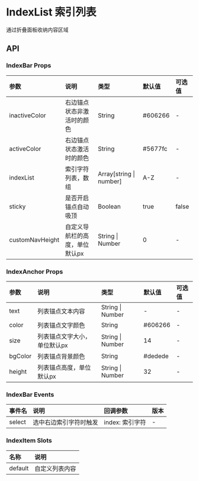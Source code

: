 # IndexList 索引列表
通过折叠面板收纳内容区域

## API

### IndexBar Props
| 参数 | 说明 | 类型 | 默认值 | 可选值 |
| :--- | :--- | :--- | :--- | :--- |
| inactiveColor | 右边锚点状态非激活时的颜色 | String | #606266 | - |
| activeColor | 右边锚点状态激活时的颜色 | String | #5677fc | - |
| indexList | 索引字符列表，数组 | Array[string \| number] | A-Z | - |
| sticky | 是否开启锚点自动吸顶 | Boolean | true | false |
| customNavHeight | 自定义导航栏的高度，单位默认px | String \| Number | 0 | - |

### IndexAnchor Props
| 参数 | 说明 | 类型 | 默认值 | 可选值 |
| :--- | :--- | :--- | :--- | :--- |
| text | 列表锚点文本内容 | String \| Number | - | - |
| color | 列表锚点文字颜色 | String | #606266 | - |
| size | 列表锚点文字大小，单位默认px | String \| Number | 14 | - |
| bgColor | 列表锚点背景颜色 | String | #dedede | - |
| height | 列表锚点高度，单位默认px | String \| Number | 32 | - |

### IndexBar Events
| 事件名 | 说明 | 回调参数 | 版本 |
| :--- | :--- | :--- | :--- |
| select | 选中右边索引字符时触发 | index: 索引字符 | - |

### IndexItem Slots
| 名称 | 说明 |
| :--- | :--- |
| default | 自定义列表内容 |